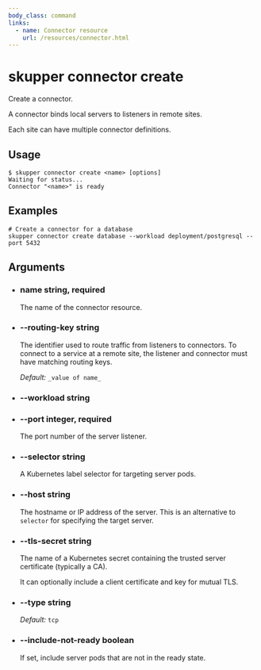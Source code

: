 ```yaml
---
body_class: command
links:
  - name: Connector resource
    url: /resources/connector.html
---
```


# skupper connector create

<section>

Create a connector.

A connector binds local servers to listeners in remote
sites.

Each site can have multiple connector definitions.

</section>

<section>

## Usage

~~~ shell
$ skupper connector create <name> [options]
Waiting for status...
Connector "<name>" is ready
~~~

</section>

<section>

## Examples

~~~
# Create a connector for a database
skupper connector create database --workload deployment/postgresql --port 5432
~~~

</section>

<section>

## Arguments

- <h3 id="name">name <span class="argument-info">string, required</span></h3>

  The name of the connector resource.

- <h3 id="--routing-key">--routing-key <span class="argument-info">string</span></h3>

  The identifier used to route traffic from listeners to
  connectors.  To connect to a service at a remote site, the
  listener and connector must have matching routing keys.

  _Default:_ `_value of name_`

- <h3 id="--workload">--workload <span class="argument-info">string</span></h3>

- <h3 id="--port">--port <span class="argument-info">integer, required</span></h3>

  The port number of the server listener.

- <h3 id="--selector">--selector <span class="argument-info">string</span></h3>

  A Kubernetes label selector for targeting server pods.

- <h3 id="--host">--host <span class="argument-info">string</span></h3>

  The hostname or IP address of the server.  This is an
  alternative to `selector` for specifying the target
  server.

- <h3 id="--tls-secret">--tls-secret <span class="argument-info">string</span></h3>

  The name of a Kubernetes secret containing the trusted
  server certificate (typically a CA).
  
  It can optionally include a client certificate and key for
  mutual TLS.

- <h3 id="--type">--type <span class="argument-info">string</span></h3>

  _Default:_ `tcp`

- <h3 id="--include-not-ready">--include-not-ready <span class="argument-info">boolean</span></h3>

  If set, include server pods that are not in the ready
  state.

</section>
